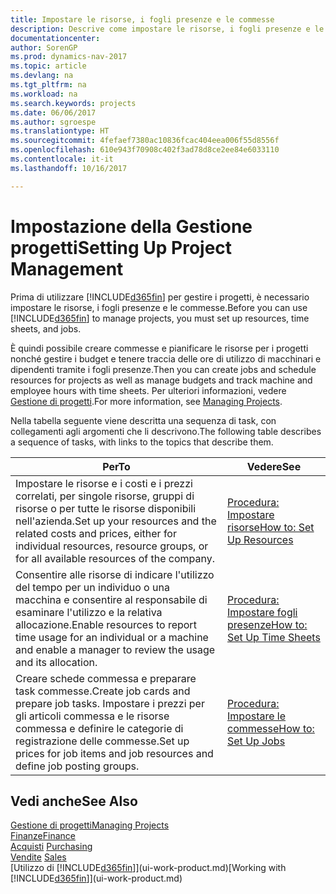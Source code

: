 ```yaml
---
title: Impostare le risorse, i fogli presenze e le commesse
description: Descrive come impostare le risorse, i fogli presenze e le commesse per gestire progetti.
documentationcenter: 
author: SorenGP
ms.prod: dynamics-nav-2017
ms.topic: article
ms.devlang: na
ms.tgt_pltfrm: na
ms.workload: na
ms.search.keywords: projects
ms.date: 06/06/2017
ms.author: sgroespe
ms.translationtype: HT
ms.sourcegitcommit: 4fefaef7380ac10836fcac404eea006f55d8556f
ms.openlocfilehash: 610e943f70908c402f3ad78d8ce2ee84e6033110
ms.contentlocale: it-it
ms.lasthandoff: 10/16/2017

---
```

# <a name="setting-up-project-management"></a><span data-ttu-id="41b29-103">Impostazione della Gestione progetti</span><span class="sxs-lookup"><span data-stu-id="41b29-103">Setting Up Project Management</span></span>
<span data-ttu-id="41b29-104">Prima di utilizzare [!INCLUDE[d365fin](includes/d365fin_md.md)] per gestire i progetti, è necessario impostare le risorse, i fogli presenze e le commesse.</span><span class="sxs-lookup"><span data-stu-id="41b29-104">Before you can use [!INCLUDE[d365fin](includes/d365fin_md.md)] to manage projects, you must set up resources, time sheets, and jobs.</span></span>

<span data-ttu-id="41b29-105">È quindi possibile creare commesse e pianificare le risorse per i progetti nonché gestire i budget e tenere traccia delle ore di utilizzo di macchinari e dipendenti tramite i fogli presenze.</span><span class="sxs-lookup"><span data-stu-id="41b29-105">Then you can create jobs and schedule resources for projects as well as manage budgets and track machine and employee hours with time sheets.</span></span> <span data-ttu-id="41b29-106">Per ulteriori informazioni, vedere [Gestione di progetti](projects-manage-projects.md).</span><span class="sxs-lookup"><span data-stu-id="41b29-106">For more information, see [Managing Projects](projects-manage-projects.md).</span></span>  

<span data-ttu-id="41b29-107">Nella tabella seguente viene descritta una sequenza di task, con collegamenti agli argomenti che li descrivono.</span><span class="sxs-lookup"><span data-stu-id="41b29-107">The following table describes a sequence of tasks, with links to the topics that describe them.</span></span>

| <span data-ttu-id="41b29-108">Per</span><span class="sxs-lookup"><span data-stu-id="41b29-108">To</span></span> | <span data-ttu-id="41b29-109">Vedere</span><span class="sxs-lookup"><span data-stu-id="41b29-109">See</span></span> |
| --- | --- |
| <span data-ttu-id="41b29-110">Impostare le risorse e i costi e i prezzi correlati, per singole risorse, gruppi di risorse o per tutte le risorse disponibili nell'azienda.</span><span class="sxs-lookup"><span data-stu-id="41b29-110">Set up your resources and the related costs and prices, either for individual resources, resource groups, or for all available resources of the company.</span></span> |[<span data-ttu-id="41b29-111">Procedura: Impostare risorse</span><span class="sxs-lookup"><span data-stu-id="41b29-111">How to: Set Up Resources</span></span>](projects-how-setup-resources.md) |
| <span data-ttu-id="41b29-112">Consentire alle risorse di indicare l'utilizzo del tempo per un individuo o una macchina e consentire al responsabile di esaminare l'utilizzo e la relativa allocazione.</span><span class="sxs-lookup"><span data-stu-id="41b29-112">Enable resources to report time usage for an individual or a machine and enable a manager to review the usage and its allocation.</span></span> |[<span data-ttu-id="41b29-113">Procedura: Impostare fogli presenze</span><span class="sxs-lookup"><span data-stu-id="41b29-113">How to: Set Up Time Sheets</span></span>](projects-how-setup-time-sheets.md) |
| <span data-ttu-id="41b29-114">Creare schede commessa e preparare task commesse.</span><span class="sxs-lookup"><span data-stu-id="41b29-114">Create job cards and prepare job tasks.</span></span> <span data-ttu-id="41b29-115">Impostare i prezzi per gli articoli commessa e le risorse commessa e definire le categorie di registrazione delle commesse.</span><span class="sxs-lookup"><span data-stu-id="41b29-115">Set up prices for job items and job resources and define job posting groups.</span></span> |[<span data-ttu-id="41b29-116">Procedura: Impostare le commesse</span><span class="sxs-lookup"><span data-stu-id="41b29-116">How to: Set Up Jobs</span></span>](projects-how-setup-jobs.md) |

## <a name="see-also"></a><span data-ttu-id="41b29-117">Vedi anche</span><span class="sxs-lookup"><span data-stu-id="41b29-117">See Also</span></span>
[<span data-ttu-id="41b29-118">Gestione di progetti</span><span class="sxs-lookup"><span data-stu-id="41b29-118">Managing Projects</span></span>](projects-manage-projects.md)  
[<span data-ttu-id="41b29-119">Finanze</span><span class="sxs-lookup"><span data-stu-id="41b29-119">Finance</span></span>](finance.md)  
<span data-ttu-id="41b29-120">[Acquisti](purchasing-manage-purchasing.md)       </span><span class="sxs-lookup"><span data-stu-id="41b29-120">[Purchasing](purchasing-manage-purchasing.md)       </span></span>  
<span data-ttu-id="41b29-121">[Vendite](sales-manage-sales.md)   </span><span class="sxs-lookup"><span data-stu-id="41b29-121">[Sales](sales-manage-sales.md)   </span></span>  
<span data-ttu-id="41b29-122">[Utilizzo di [!INCLUDE[d365fin](includes/d365fin_md.md)]](ui-work-product.md)</span><span class="sxs-lookup"><span data-stu-id="41b29-122">[Working with [!INCLUDE[d365fin](includes/d365fin_md.md)]](ui-work-product.md)</span></span>  

